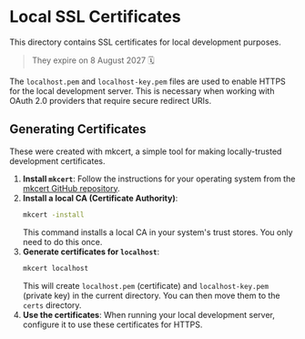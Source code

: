 # Local SSL Certificates

This directory contains SSL certificates for local development purposes.

> They expire on 8 August 2027 🗓

The `localhost.pem` and `localhost-key.pem` files are used to enable HTTPS for the local development server.
This is necessary when working with OAuth 2.0 providers that require secure redirect URIs.

## Generating Certificates
These were created with mkcert, a simple tool for making locally-trusted development certificates.

1.  **Install `mkcert`**: Follow the instructions for your operating system from the [mkcert GitHub repository](https://github.com/FiloSottile/mkcert).
2.  **Install a local CA (Certificate Authority)**:
    ```bash
    mkcert -install
    ```
    This command installs a local CA in your system's trust stores. You only need to do this once.
3.  **Generate certificates for `localhost`**:
    ```bash
    mkcert localhost
    ```
    This will create `localhost.pem` (certificate) and `localhost-key.pem` (private key) in the current directory.
    You can then move them to the `certs` directory.
4.  **Use the certificates**: When running your local development server, configure it to use these certificates for HTTPS.